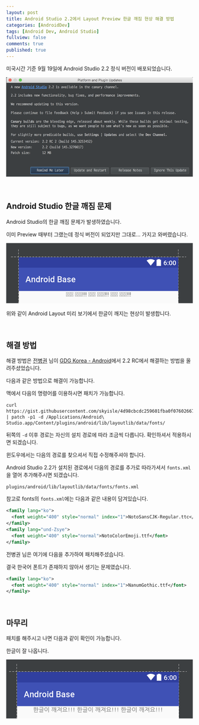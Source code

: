 ```yaml
---
layout: post
title: Android Studio 2.2에서 Layout Preview 한글 깨짐 현상 해결 방법
categories: [AndroidDev]
tags: [Android Dev, Android Studio]
fullview: false
comments: true
published: true
---
```


미국시간 기준 9월 19일에 Android Studio 2.2 정식 버전이 배포되었습니다.

![android-studio-update]


<br />

## Android Studio 한글 깨짐 문제

Android Studio의 한글 깨짐 문제가 발생하였습니다.

이미 Preview 때부터 그랬는데 정식 버전이 되었지만 그대로... 가지고 와버렸습니다.

![android-studio-preview-not-support-korean]

위와 같이 Android Layout 미리 보기에서 한글이 깨지는 현상이 발생합니다.


<br />

## 해결 방법

해결 방법은 [전병권](https://www.facebook.com/skyisle) 님이 [GDG Korea - Android](https://gdgkr.slack.com/)에서 2.2 RC에서 해결하는 방법을 올려주셨었습니다.

다음과 같은 방법으로 해결이 가능합니다.

맥에서 다음의 명령어를 이용하시면 패치가 가능합니다.

```
curl https://gist.githubusercontent.com/skyisle/4d98cbcdc259601fba0f07602667b1b9/raw/0da59a462366f2d5165e112648a549cb705e9e15/korean_font.diff | patch -p1 -d /Applications/Android\ Studio.app/Content/plugins/android/lib/layoutlib/data/fonts/
```

뒤쪽의 `-d` 이후 경로는 자신의 설치 경로에 따라 조금씩 다릅니다. 확인하셔서 적용하시면 되겠습니다.

윈도우에서는 다음의 경로를 찾으셔서 직접 수정해주셔야 합니다.

Android Studio 2.2가 설치된 경로에서 다음의 경로를 추가로 따라가셔서 `fonts.xml`을 열어 추가해주시면 되겠습니다.

```
plugins/android/lib/layoutlib/data/fonts/fonts.xml
```

참고로 fonts의 `fonts.xml`에는 다음과 같은 내용이 담겨있습니다.


```xml
<family lang="ko">
  <font weight="400" style="normal" index="1">NotoSansCJK-Regular.ttc</font>
</family>
<family lang="und-Zsye">
  <font weight="400" style="normal">NotoColorEmoji.ttf</font>
</family>
```

전병권 님은 여기에 다음을 추가하여 패치해주셨습니다.

결국 한국어 폰트가 존재하지 않아서 생기는 문제였습니다.

```xml
<family lang="ko">
  <font weight="400" style="normal" index="1">NanumGothic.ttf</font>
</family>
```


<br />

## 마무리

패치를 해주시고 나면 다음과 같이 확인이 가능합니다.

한글이 잘 나옵니다.

![android-studio-result]




[android-studio-update]: /images/2016/2016-09-21-Android-Studio-Layout-Preview-Not-Korean/android-studio-update.png

[android-studio-preview-not-support-korean]: /images/2016/2016-09-21-Android-Studio-Layout-Preview-Not-Korean/android-studio-preview-not-support-korean.png

[android-studio-result]: /images/2016/2016-09-21-Android-Studio-Layout-Preview-Not-Korean/android-studio-result.png
